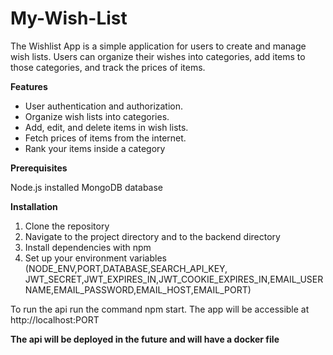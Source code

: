 # My-Wish-List

The Wishlist App is a simple application for users to create and manage wish lists. Users can organize their wishes into categories, add items to those categories, and track the prices of items.

**Features**
- User authentication and authorization.
- Organize wish lists into categories.
- Add, edit, and delete items in wish lists.
- Fetch prices of items from the internet.
- Rank your items inside a category



**Prerequisites**

Node.js installed
MongoDB database


**Installation**
1. Clone the repository
2. Navigate to the project directory and to the backend directory
3. Install dependencies with npm
4. Set up your environment variables (NODE_ENV,PORT,DATABASE,SEARCH_API_KEY, JWT_SECRET,JWT_EXPIRES_IN,JWT_COOKIE_EXPIRES_IN,EMAIL_USERNAME,EMAIL_PASSWORD,EMAIL_HOST,EMAIL_PORT)

To run the api run the command npm start. The app will be accessible at http://localhost:PORT


**The api will be deployed in the future and will have a docker file**



